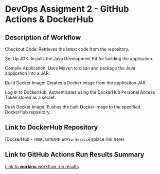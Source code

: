 # DevOps Assigment 2 - GitHub Actions & DockerHub

## Description of Workflow

Checkout Code: Retrieves the latest code from the repository.

Set Up JDK: Installs the Java Development Kit for building the application.

Compile Application: Uses Maven to clean and package the Java application into a JAR.

Build Docker Image: Creates a Docker image from the application JAR.

Log in to DockerHub: Authenticates using the DockerHub Personal Access Token stored as a secret.

Push Docker Image: Pushes the built Docker image to the specified DockerHub repository.

## Link to DockerHub Repository
[DockerHub - `YOURLASTNAME-WOPro-Service`](place link here)

## Link to GitHub Actions Run Results Summary
[Link to **working** workflow run results](sampleURL:https://github.com/WSU-kduncan/s24cicd-pattonsgirl/actions/runs/8726150186/job/23941797523)
